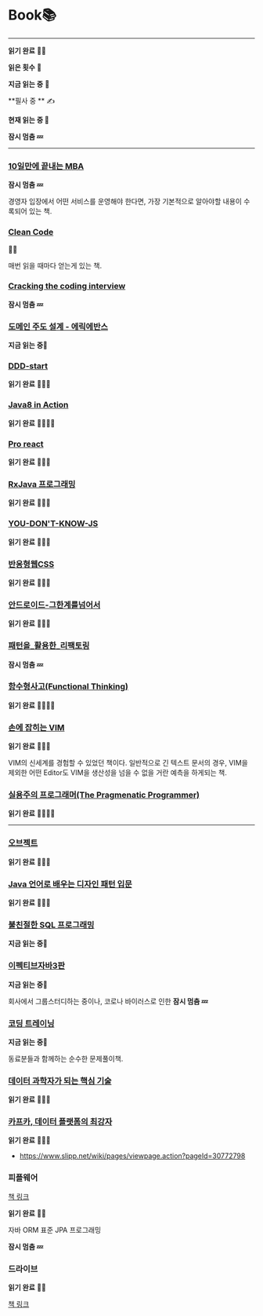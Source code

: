 # Book📚

---



**읽기 완료** 📕🔚



**읽은 횟수** 🌟

**지금 읽는 중** 🔖

**필사 중 ** ✍



**현재 읽는 중 📖**

**잠시 멈춤 💤**

---
### [10일만에 끝내는 MBA](/10일%20만에%20끝내는%20MBA)

**잠시 멈춤 💤**

경영자 입장에서 어떤 서비스를 운영해야 한다면, 가장 기본적으로 알아야할 내용이 수록되어 있는 책.



### [Clean Code](/Clean%20Code)

🌟🌟


매번 읽을 때마다 얻는게 있는 책.



### [Cracking the coding interview](/Cracking%20the%20coding%20interview)

**잠시 멈춤 💤**



### [도메인 주도 설계 - 에릭에반스](/ddd)

**지금 읽는 중**🔖



### [DDD-start](/DDD-start)

**읽기 완료** 📕🔚🌟



### [Java8 in Action](/Java8%20in%20Action)

**읽기 완료** 📕🔚🌟🌟



### [Pro react](/Pro%20react)

**읽기 완료** 📕🔚🌟



### [RxJava 프로그래밍](/RxJava%20프로그래밍)

**읽기 완료** 📕🔚🌟



### [YOU-DON'T-KNOW-JS](/YOU-DON'T-KNOW-JS)

**읽기 완료** 📕🔚🌟



### [반응형웹CSS](/반응형웹CSS)

**읽기 완료** 📕🔚🌟



### [안드로이드-그한계를넘어서](/안드로이드-그한계를넘어서)

**읽기 완료** 📕🔚🌟



### [패턴을_활용한_리팩토링](/패턴을_활용한_리팩토링)

**잠시 멈춤 💤**



### [함수형사고(Functional Thinking)](https://github.com/LenKIM/Book/tree/master/%ED%95%A8%EC%88%98%ED%98%95%EC%82%AC%EA%B3%A0(Functional%20Thinking))

**읽기 완료** 📕🔚🌟🌟



### [손에 잡히는 VIM](손에%20잡히는%20VIM.md)

**읽기 완료** 📕🔚🌟

VIM의 신세계를 경험할 수 있었던 책이다. 일반적으로 긴 텍스트 문서의 경우, VIM을 제외한 어떤 Editor도 VIM을 생산성을 넘을 수 없을 거란 예측을 하게되는 책.



### [실용주의 프로그래머(The Pragmenatic Programmer)](실용주의%20프로그래머(The%20Pragmenatic%20Programmer).md)

**읽기 완료** 📕🔚🌟🌟



---



### [오브젝트](https://github.com/LenKIM/object-book)

**읽기 완료** 📕🔚🌟



### [Java 언어로 배우는 디자인 패턴 입문](https://github.com/LenKIM/DesignPattern)

**읽기 완료** 📕🔚🌟



### [불친절한 SQL 프로그래밍](https://github.com/sql-study/archive)

**지금 읽는 중**🔖



### [이펙티브자바3판](https://github.com/LenKIM/everyone-is-effective-java-study)

**지금 읽는 중**🔖



회사에서 그룹스터디하는 중이나, 코로나 바이러스로 인한 **잠시 멈춤 💤**



### [코딩 트레이닝](https://github.com/LenKIM/coding-trainning)

**지금 읽는 중**🔖

동료분들과 함께하는 순수한 문제풀이책.



### [데이터 과학자가 되는 핵심 기술](https://github.com/LenKIM/Show-me-the-data-science/tree/master/03.Principles-of-Data-Science)

**읽기 완료** 📕🔚🌟



### [카프카, 데이터 플랫폼의 최강자](https://github.com/LenKIM/Show-me-the-data-science/blob/master/02.BigData/kafka/Summary.md)

**읽기 완료** 📕🔚🌟



- https://www.slipp.net/wiki/pages/viewpage.action?pageId=30772798



### 피플웨어

[책 링크]([https://insightbooklist.wordpress.com/books/ppp/%ED%94%BC%ED%94%8C%EC%9B%A8%EC%96%B4/](https://insightbooklist.wordpress.com/books/ppp/피플웨어/))

**읽기 완료** 📕🔚



자바 ORM 표준 JPA 프로그래밍

**잠시 멈춤 💤**



### 드라이브

**읽기 완료** 📕🔚

[책 링크](http://www.yes24.com/Product/Goods/5819980?scode=032&OzSrank=10)



